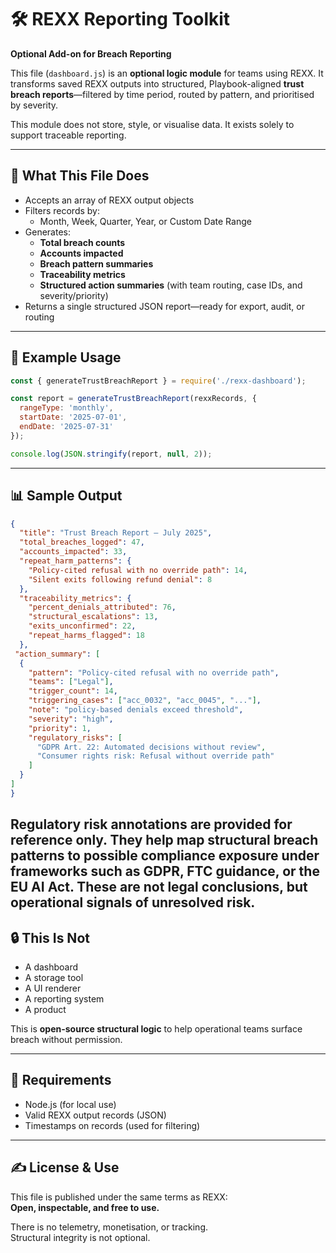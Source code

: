 # 🛠 REXX Reporting Toolkit  
**Optional Add-on for Breach Reporting**

This file (`dashboard.js`) is an **optional logic module** for teams using REXX. It transforms saved REXX outputs into structured, Playbook-aligned **trust breach reports**—filtered by time period, routed by pattern, and prioritised by severity.

This module does not store, style, or visualise data. It exists solely to support traceable reporting.

---

## 📂 What This File Does

- Accepts an array of REXX output objects
- Filters records by:
  - Month, Week, Quarter, Year, or Custom Date Range
- Generates:
  - **Total breach counts**
  - **Accounts impacted**
  - **Breach pattern summaries**
  - **Traceability metrics**
  - **Structured action summaries** (with team routing, case IDs, and severity/priority)
- Returns a single structured JSON report—ready for export, audit, or routing

---

## 🧪 Example Usage

```js
const { generateTrustBreachReport } = require('./rexx-dashboard');

const report = generateTrustBreachReport(rexxRecords, {
  rangeType: 'monthly',
  startDate: '2025-07-01',
  endDate: '2025-07-31'
});

console.log(JSON.stringify(report, null, 2));
```

---

## 📊 Sample Output

```json
{
  "title": "Trust Breach Report — July 2025",
  "total_breaches_logged": 47,
  "accounts_impacted": 33,
  "repeat_harm_patterns": {
    "Policy-cited refusal with no override path": 14,
    "Silent exits following refund denial": 8
  },
  "traceability_metrics": {
    "percent_denials_attributed": 76,
    "structural_escalations": 13,
    "exits_unconfirmed": 22,
    "repeat_harms_flagged": 18
  },
 "action_summary": [
  {
    "pattern": "Policy-cited refusal with no override path",
    "teams": ["Legal"],
    "trigger_count": 14,
    "triggering_cases": ["acc_0032", "acc_0045", "..."],
    "note": "policy-based denials exceed threshold",
    "severity": "high",
    "priority": 1,
    "regulatory_risks": [
      "GDPR Art. 22: Automated decisions without review",
      "Consumer rights risk: Refusal without override path"
    ]
  }
]
}

```
Regulatory risk annotations are provided for reference only. They help map structural breach patterns to possible compliance exposure under frameworks such as GDPR, FTC guidance, or the EU AI Act. These are not legal conclusions, but operational signals of unresolved risk.
---

## 🔒 This Is Not

- A dashboard  
- A storage tool  
- A UI renderer  
- A reporting system  
- A product  

This is **open-source structural logic** to help operational teams surface breach without permission.

---

## 📄 Requirements

- Node.js (for local use)
- Valid REXX output records (JSON)
- Timestamps on records (used for filtering)

---

## ✍️ License & Use

This file is published under the same terms as REXX:  
**Open, inspectable, and free to use.**

There is no telemetry, monetisation, or tracking.  
Structural integrity is not optional.
